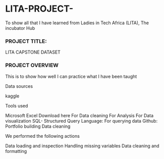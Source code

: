 # LITA-PROJECT-
To show all that I have learned from Ladies in Tech Africa (LITA), The incubator Hub 

### PROJECT TITLE: 
LITA CAPSTONE DATASET

### PROJECT OVERVIEW

This is to show how well I can practice what I have been taught

Data sources

kaggle

Tools used

Microsoft Excel Download here
For Data cleaning
For Analysis
For Data visualization
SQL- Structured Query Language: For querying data
Github: Portfolio building
Data cleaning

We performed the following actions

Data loading and inspection
Handling missing variables
Data cleaning and formatting
